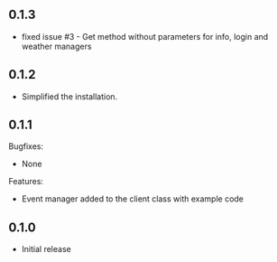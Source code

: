 ## 0.1.3

  - fixed issue #3  - Get method without parameters for info, login and weather managers

## 0.1.2

  - Simplified the installation.

## 0.1.1

Bugfixes:

  - None

Features:

  - Event manager added to the client class with example code

## 0.1.0

  - Initial release
